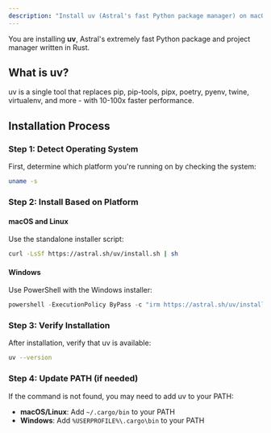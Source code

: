```yaml
---
description: "Install uv (Astral's fast Python package manager) on macOS, Linux, or Windows"
---
```


You are installing **uv**, Astral's extremely fast Python package and project manager written in Rust.

## What is uv?

uv is a single tool that replaces pip, pip-tools, pipx, poetry, pyenv, twine, virtualenv, and more - with 10-100x faster performance.

## Installation Process

### Step 1: Detect Operating System

First, determine which platform you're running on by checking the system:

```bash
uname -s
```

### Step 2: Install Based on Platform

#### macOS and Linux

Use the standalone installer script:

```bash
curl -LsSf https://astral.sh/uv/install.sh | sh
```

#### Windows

Use PowerShell with the Windows installer:

```powershell
powershell -ExecutionPolicy ByPass -c "irm https://astral.sh/uv/install.ps1 | iex"
```

### Step 3: Verify Installation

After installation, verify that uv is available:

```bash
uv --version
```

### Step 4: Update PATH (if needed)

If the command is not found, you may need to add uv to your PATH:

- **macOS/Linux**: Add `~/.cargo/bin` to your PATH
- **Windows**: Add `%USERPROFILE%\.cargo\bin` to your PATH
